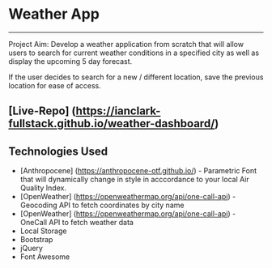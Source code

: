 # Weather App 
---
Project Aim: Develop a weather application from scratch that will allow users to search for current weather conditions in a specified city as well as display the upcoming 5 day forecast. 

If the user decides to search for a new / different location, save the previous location for ease of access. 

[Live-Repo] (https://ianclark-fullstack.github.io/weather-dashboard/)
---
## Technologies Used 
* [Anthropocene] (https://anthropocene-otf.github.io/) - Parametric Font that will dynamically change in style in acccordance to your local Air Quality Index. 
* [OpenWeather] (https://openweathermap.org/api/one-call-api) - Geocoding API to fetch coordinates by city name 
* [OpenWeather] (https://openweathermap.org/api/one-call-api) - OneCall API to fetch weather data
* Local Storage 
* Bootstrap
* jQuery 
* Font Awesome 
